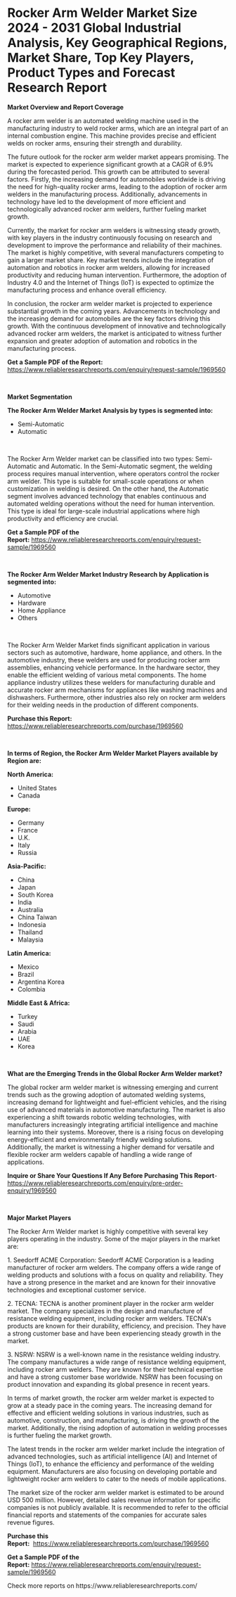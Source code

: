 <p><h1>Rocker Arm Welder Market Size 2024 - 2031 Global Industrial Analysis, Key Geographical Regions, Market Share, Top Key Players, Product Types and Forecast Research Report</h1></p><p><strong>Market Overview and Report Coverage</strong></p>
<p><p>A rocker arm welder is an automated welding machine used in the manufacturing industry to weld rocker arms, which are an integral part of an internal combustion engine. This machine provides precise and efficient welds on rocker arms, ensuring their strength and durability.</p><p>The future outlook for the rocker arm welder market appears promising. The market is expected to experience significant growth at a CAGR of 6.9% during the forecasted period. This growth can be attributed to several factors. Firstly, the increasing demand for automobiles worldwide is driving the need for high-quality rocker arms, leading to the adoption of rocker arm welders in the manufacturing process. Additionally, advancements in technology have led to the development of more efficient and technologically advanced rocker arm welders, further fueling market growth.</p><p>Currently, the market for rocker arm welders is witnessing steady growth, with key players in the industry continuously focusing on research and development to improve the performance and reliability of their machines. The market is highly competitive, with several manufacturers competing to gain a larger market share. Key market trends include the integration of automation and robotics in rocker arm welders, allowing for increased productivity and reducing human intervention. Furthermore, the adoption of Industry 4.0 and the Internet of Things (IoT) is expected to optimize the manufacturing process and enhance overall efficiency.</p><p>In conclusion, the rocker arm welder market is projected to experience substantial growth in the coming years. Advancements in technology and the increasing demand for automobiles are the key factors driving this growth. With the continuous development of innovative and technologically advanced rocker arm welders, the market is anticipated to witness further expansion and greater adoption of automation and robotics in the manufacturing process.</p></p>
<p><strong>Get a Sample PDF of the Report:</strong> <a href="https://www.reliableresearchreports.com/enquiry/request-sample/1969560">https://www.reliableresearchreports.com/enquiry/request-sample/1969560</a></p>
<p>&nbsp;</p>
<p><strong>Market Segmentation</strong></p>
<p><strong>The Rocker Arm Welder Market Analysis by types is segmented into:</strong></p>
<p><ul><li>Semi-Automatic</li><li>Automatic</li></ul></p>
<p>&nbsp;</p>
<p><p>The Rocker Arm Welder market can be classified into two types: Semi-Automatic and Automatic. In the Semi-Automatic segment, the welding process requires manual intervention, where operators control the rocker arm welder. This type is suitable for small-scale operations or when customization in welding is desired. On the other hand, the Automatic segment involves advanced technology that enables continuous and automated welding operations without the need for human intervention. This type is ideal for large-scale industrial applications where high productivity and efficiency are crucial.</p></p>
<p><strong>Get a Sample PDF of the Report:</strong>&nbsp;<a href="https://www.reliableresearchreports.com/enquiry/request-sample/1969560">https://www.reliableresearchreports.com/enquiry/request-sample/1969560</a></p>
<p>&nbsp;</p>
<p><strong>The Rocker Arm Welder Market Industry Research by Application is segmented into:</strong></p>
<p><ul><li>Automotive</li><li>Hardware</li><li>Home Appliance</li><li>Others</li></ul></p>
<p>&nbsp;</p>
<p><p>The Rocker Arm Welder Market finds significant application in various sectors such as automotive, hardware, home appliance, and others. In the automotive industry, these welders are used for producing rocker arm assemblies, enhancing vehicle performance. In the hardware sector, they enable the efficient welding of various metal components. The home appliance industry utilizes these welders for manufacturing durable and accurate rocker arm mechanisms for appliances like washing machines and dishwashers. Furthermore, other industries also rely on rocker arm welders for their welding needs in the production of different components.</p></p>
<p><strong>Purchase this Report:</strong>&nbsp; <a href="https://www.reliableresearchreports.com/purchase/1969560">https://www.reliableresearchreports.com/purchase/1969560</a></p>
<p>&nbsp;</p>
<p><strong>In terms of Region, the Rocker Arm Welder Market Players available by Region are:</strong></p>
<p>
    <p> <strong> North America: </strong>
        <ul>
            <li>United States</li>
            <li>Canada</li>
        </ul>
        </p> 
    <p> <strong> Europe: </strong>
        <ul>
            <li>Germany</li>
            <li>France</li>
            <li>U.K.</li>
            <li>Italy</li>
            <li>Russia</li>
        </ul>
        </p> 
    <p> <strong> Asia-Pacific: </strong>
        <ul>
            <li>China</li>
            <li>Japan</li>
            <li>South Korea</li>
            <li>India</li>
            <li>Australia</li>
            <li>China Taiwan</li>
            <li>Indonesia</li>
            <li>Thailand</li>
            <li>Malaysia</li>
        </ul>
        </p> 
    <p> <strong> Latin America: </strong>
        <ul>
            <li>Mexico</li>
            <li>Brazil</li>
            <li>Argentina Korea</li>
            <li>Colombia</li>
        </ul>
        </p> 
    <p> <strong> Middle East & Africa: </strong>
        <ul>
            <li>Turkey</li>
            <li>Saudi</li>
            <li>Arabia</li>
            <li>UAE</li>
            <li>Korea</li>
        </ul>
    </p>
    </p>
<p>&nbsp;</p>
<p><strong>What are the Emerging Trends in the Global Rocker Arm Welder market?</strong></p>
<p><p>The global rocker arm welder market is witnessing emerging and current trends such as the growing adoption of automated welding systems, increasing demand for lightweight and fuel-efficient vehicles, and the rising use of advanced materials in automotive manufacturing. The market is also experiencing a shift towards robotic welding technologies, with manufacturers increasingly integrating artificial intelligence and machine learning into their systems. Moreover, there is a rising focus on developing energy-efficient and environmentally friendly welding solutions. Additionally, the market is witnessing a higher demand for versatile and flexible rocker arm welders capable of handling a wide range of applications.</p></p>
<p><strong>Inquire or Share Your Questions If Any Before Purchasing This Report</strong>- <a href="https://www.reliableresearchreports.com/enquiry/pre-order-enquiry/1969560">https://www.reliableresearchreports.com/enquiry/pre-order-enquiry/1969560</a></p>
<p>&nbsp;</p>
<p><strong>Major Market Players</strong></p>
<p><p>The Rocker Arm Welder market is highly competitive with several key players operating in the industry. Some of the major players in the market are:</p><p>1. Seedorff ACME Corporation: Seedorff ACME Corporation is a leading manufacturer of rocker arm welders. The company offers a wide range of welding products and solutions with a focus on quality and reliability. They have a strong presence in the market and are known for their innovative technologies and exceptional customer service.</p><p>2. TECNA: TECNA is another prominent player in the rocker arm welder market. The company specializes in the design and manufacture of resistance welding equipment, including rocker arm welders. TECNA's products are known for their durability, efficiency, and precision. They have a strong customer base and have been experiencing steady growth in the market.</p><p>3. NSRW: NSRW is a well-known name in the resistance welding industry. The company manufactures a wide range of resistance welding equipment, including rocker arm welders. They are known for their technical expertise and have a strong customer base worldwide. NSRW has been focusing on product innovation and expanding its global presence in recent years.</p><p>In terms of market growth, the rocker arm welder market is expected to grow at a steady pace in the coming years. The increasing demand for effective and efficient welding solutions in various industries, such as automotive, construction, and manufacturing, is driving the growth of the market. Additionally, the rising adoption of automation in welding processes is further fueling the market growth.</p><p>The latest trends in the rocker arm welder market include the integration of advanced technologies, such as artificial intelligence (AI) and Internet of Things (IoT), to enhance the efficiency and performance of the welding equipment. Manufacturers are also focusing on developing portable and lightweight rocker arm welders to cater to the needs of mobile applications.</p><p>The market size of the rocker arm welder market is estimated to be around USD 500 million. However, detailed sales revenue information for specific companies is not publicly available. It is recommended to refer to the official financial reports and statements of the companies for accurate sales revenue figures.</p></p>
<p><strong>Purchase this Report:</strong>&nbsp;&nbsp;<a href="https://www.reliableresearchreports.com/purchase/1969560">https://www.reliableresearchreports.com/purchase/1969560</a></p>
<p></p>
<p><strong>Get a Sample PDF of the Report:</strong>&nbsp;<a href="https://www.reliableresearchreports.com/enquiry/request-sample/1969560">https://www.reliableresearchreports.com/enquiry/request-sample/1969560</a></p>
<p>Check more reports on https://www.reliableresearchreports.com/</p>